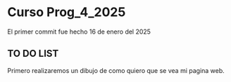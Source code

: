 # Curso Prog_4_2025
El primer commit fue hecho 16 de enero del 2025

## TO DO LIST
Primero realizaremos un dibujo de como quiero que se vea mi pagina web.
